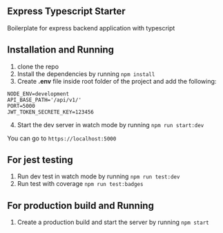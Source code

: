 ## Express Typescript Starter

Boilerplate for express backend application with typescript

## Installation and Running

1. clone the repo
2. Install the dependencies by running `npm install`
3. Create **.env** file inside root folder of the project and add the following:

```
NODE_ENV=development
API_BASE_PATH='/api/v1/'
PORT=5000
JWT_TOKEN_SECRETE_KEY=123456
```

4. Start the dev server in watch mode by running `npm run start:dev`

You can go to `https://localhost:5000`

## For jest testing

1. Run dev test in watch mode by running `npm run test:dev`
2. Run test with coverage `npm run test:badges`

## For production build and Running

1. Create a production build and start the server by running `npm start`

